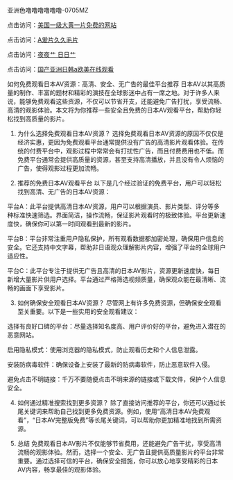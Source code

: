 
亚洲色噜噜噜噜噜噜-0705MZ

点击访问：<a href="https://heiliao2dmwwy.pages.dev">美国一级大黄一片免费的网站</a>

点击访问：<a href="https://heiliaoll4qsx.pages.dev">A爰片久久毛片</a>

点击访问：<a href="https://heiliaowzu4ur.pages.dev">夜夜艹 日日艹</a>

点击访问：<a href="https://heiliaozj3tjd.pages.dev">国产亚洲日韩a欧美在线观看</a>





如何免费观看日本AV资源：高清、安全、无广告的最佳平台推荐
日本AV以其高质量的制作、丰富的题材和精彩的演技在全球影迷中占有一席之地。对于许多人来说，能够免费观看这些资源，不仅可以节省开支，还能避免广告打扰，享受流畅、高清的观影体验。本文将为你推荐一些安全且免费的日本AV观看平台，帮助你轻松找到高质量的影片。

1. 为什么选择免费观看日本AV资源？
选择免费观看日本AV资源的原因不仅仅是经济实惠，更因为免费观看平台通常提供没有广告的高清影片观看体验。在传统的付费平台中，观影过程中常常会有打扰性广告，而且付费费用也不低。而免费平台通常会提供高质量的资源，甚至支持高清播放，并且没有令人烦恼的广告，使得观影过程更加流畅。

2. 推荐的免费日本AV观看平台
以下是几个经过验证的免费平台，用户可以轻松找到高清、无广告的日本AV资源：

平台A：此平台提供高清日本AV资源，用户可以根据演员、影片类型、评分等多种标准快速筛选。界面简洁，操作流畅，保证影片观看时的极致体验。平台更新速度快，确保你可以第一时间观看到最新的影片。

平台B：平台非常注重用户隐私保护，所有观看数据都加密处理，确保用户信息的安全。它还支持中文字幕，帮助非日语观众理解影片内容，增强了平台的全球用户适应性。

平台C：此平台专注于提供无广告且高清的日本AV影片，资源更新速度快，每日新增大量影片供用户选择。平台通过严格筛选视频质量，确保观众能在最清晰、流畅的画面下享受影片。

3. 如何确保安全观看日本AV资源？
尽管网上有许多免费资源，但确保安全观看至关重要。以下是一些实用的安全观看建议：

选择有良好口碑的平台：尽量选择知名度高、用户评价好的平台，避免进入潜在的恶意网站。

启用隐私模式：使用浏览器的隐私模式，防止观看历史和个人信息泄露。

安装防病毒软件：确保设备上安装了最新的防病毒软件，防止恶意软件入侵。

避免点击不明链接：千万不要随便点击不明来源的链接或下载文件，保护个人信息安全。

4. 如何通过精准搜索找到更多资源？
除了直接访问推荐的平台，你还可以通过长尾关键词来帮助自己找到更多免费资源。例如，使用“高清日本AV免费观看”，“日本AV完整版免费”等长尾关键词，可以帮助你更加精准地找到所需资源。

5. 总结
免费观看日本AV影片不仅能够节省费用，还能避免广告干扰，享受高清流畅的观影体验。然而，选择一个安全、无广告且提供高质量影片的平台非常重要。通过选择可信的平台，确保安全措施，你可以放心地享受精彩的日本AV内容，畅享最佳的观影体验。




<span style="display:none;">[Canonical link]( https://github.com/nah20250709/786417 ）</span>
